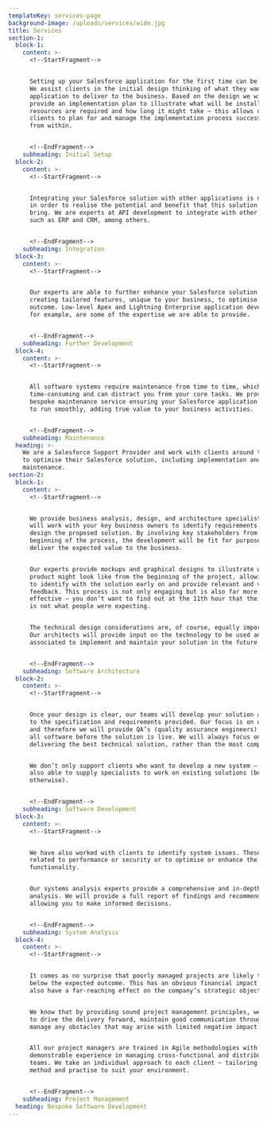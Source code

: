 ```yaml
---
templateKey: services-page
background-image: /uploads/services/wide.jpg
title: Services
section-1:
  block-1:
    content: >-
      <!--StartFragment-->


      Setting up your Salesforce application for the first time can be daunting.
      We assist clients in the initial design thinking of what they want the
      application to deliver to the business. Based on the design we will
      provide an implementation plan to illustrate what will be installed, what
      resources are required and how long it might take – this allows our
      clients to plan for and manage the implementation process successfully
      from within.


      <!--EndFragment-->
    subheading: Initial Setup
  block-2:
    content: >-
      <!--StartFragment-->


      Integrating your Salesforce solution with other applications is necessary
      in order to realise the potential and benefit that this solution may
      bring. We are experts at API development to integrate with other platforms
      such as ERP and CRM, among others.


      <!--EndFragment-->
    subheading: Integration
  block-3:
    content: >-
      <!--StartFragment-->


      Our experts are able to further enhance your Salesforce solution by
      creating tailored features, unique to your business, to optimise the
      outcome. Low-level Apex and Lightning Enterprise application development,
      for example, are some of the expertise we are able to provide.


      <!--EndFragment-->
    subheading: Further Development
  block-4:
    content: >-
      <!--StartFragment-->


      All software systems require maintenance from time to time, which could be
      time-consuming and can distract you from your core tasks. We provide a
      bespoke maintenance service ensuring your Salesforce application continues
      to run smoothly, adding true value to your business activities.


      <!--EndFragment-->
    subheading: Maintenance
  heading: >-
    We are a Salesforce Support Provider and work with clients around the world
    to optimise their Salesforce solution, including implementation and
    maintenance.
section-2:
  block-1:
    content: >-
      <!--StartFragment-->


      We provide business analysis, design, and architecture specialists who
      will work with your key business owners to identify requirements and
      design the proposed solution. By involving key stakeholders from the
      beginning of the process, the development will be fit for purpose and will
      deliver the expected value to the business.


      Our experts provide mockups and graphical designs to illustrate what the
      product might look like from the beginning of the project, allowing users
      to identify with the solution early on and provide relevant and vital
      feedback. This process is not only engaging but is also far more cost
      effective – you don’t want to find out at the 11th hour that the solution
      is not what people were expecting.


      The technical design considerations are, of course, equally important too.
      Our architects will provide input on the technology to be used and costs
      associated to implement and maintain your solution in the future.


      <!--EndFragment-->
    subheading: Software Architecture
  block-2:
    content: >-
      <!--StartFragment-->


      Once your design is clear, our teams will develop your solution according
      to the specification and requirements provided. Our focus is on quality
      and therefore we will provide QA’s (quality assurance engineers) to test
      all software before the solution is live. We will always focus on
      delivering the best technical solution, rather than the most complex.


      We don’t only support clients who want to develop a new system – we are
      also able to supply specialists to work on existing solutions (bespoke or
      otherwise).


      <!--EndFragment-->
    subheading: Software Development
  block-3:
    content: >-
      <!--StartFragment-->


      We have also worked with clients to identify system issues. These may be
      related to performance or security or to optimise or enhance the
      functionality.


      Our systems analysis experts provide a comprehensive and in-depth
      analysis. We will provide a full report of findings and recommendations
      allowing you to make informed decisions.


      <!--EndFragment-->
    subheading: System Analysis
  block-4:
    content: >-
      <!--StartFragment-->


      It comes as no surprise that poorly managed projects are likely to fall
      below the expected outcome. This has an obvious financial impact but can
      also have a far-reaching effect on the company’s strategic objectives.


      We know that by providing sound project management principles, we are able
      to drive the delivery forward, maintain good communication throughout and
      manage any obstacles that may arise with limited negative impact.


      All our project managers are trained in Agile methodologies with
      demonstrable experience in managing cross-functional and distributed
      teams. We take an individual approach to each client – tailoring the
      method and practise to suit your environment.


      <!--EndFragment-->
    subheading: Project Management
  heading: Bespoke Software Development
---
```


